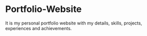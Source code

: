 # Portfolio-Website
It is my personal portfolio website with my details, skills, projects, experiences and achievements.
